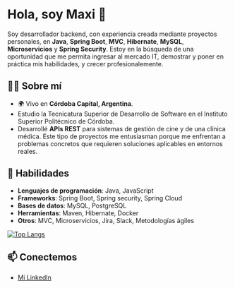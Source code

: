 # Hola, soy Maxi 👋

Soy desarrollador backend, con experiencia creada mediante proyectos personales, en **Java**, **Spring Boot**, **MVC**, **Hibernate**, **MySQL**, **Microservicios** y **Spring Security**.
Estoy en la búsqueda de una oportunidad que me permita ingresar al mercado IT, demostrar y poner en práctica mis habilidades, y crecer profesionalemente.

## 🧑‍💻 Sobre mí
- 🌍 Vivo en **Córdoba Capital, Argentina**.
- Estudio la Tecnicatura Superior de Desarrollo de Software en el Instituto Superior Politécnico de Córdoba.
- Desarrollé **APIs REST** para sistemas de gestión de cine y de una clínica médica. Este tipo de proyectos me entusiasman porque me enfrentan a problemas concretos que requieren soluciones aplicables en entornos reales.
  
## 🚀 Habilidades
- **Lenguajes de programación**: Java, JavaScript
- **Frameworks**: Spring Boot, Spring security, Spring Cloud
- **Bases de datos**: MySQL, PostgreSQL
- **Herramientas**: Maven, Hibernate, Docker
- **Otros**: MVC, Microservicios, Jira, Slack, Metodologías ágiles


[![Top Langs](https://github-readme-stats.vercel.app/api/top-langs/?username=maximarcos&langs_count=5&layout=compact&hide=html)](https://github.com/tuwus)

## 📫 Conectemos
- [Mi LinkedIn](https://www.linkedin.com/in/maximiliano-abel-marcos)
